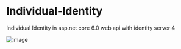 # Individual-Identity
Individual Identity in asp.net core 6.0 web api with identity server 4

![image](https://user-images.githubusercontent.com/17545658/154787347-f91a84ff-6423-4336-8866-a271e195f080.png)
